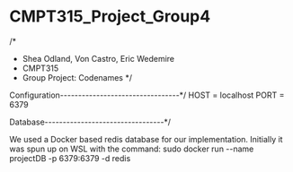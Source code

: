 # CMPT315_Project_Group4
/*
 * Shea Odland, Von Castro, Eric Wedemire
 * CMPT315
 * Group Project: Codenames
 */

Configuration---------------------------------*/
HOST = localhost
PORT = 6379

Database---------------------------------*/

We used a Docker based redis database for our implementation. Initially it was spun up on
WSL with the command:
    sudo docker run --name projectDB -p 6379:6379 -d redis